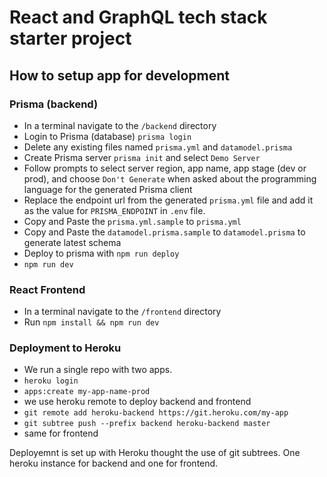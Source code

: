 # React and GraphQL tech stack starter project

## How to setup app for development

### Prisma (backend)

- In a terminal navigate to the `/backend` directory
- Login to Prisma (database) `prisma login`
- Delete any existing files named `prisma.yml` and `datamodel.prisma`
- Create Prisma server `prisma init` and select `Demo Server`
- Follow prompts to select server region, app name, app stage (dev or prod), and choose `Don't Generate` when asked about the programming language for the generated Prisma client
- Replace the endpoint url from the generated `prisma.yml` file and add it as the value for `PRISMA_ENDPOINT` in `.env` file.
- Copy and Paste the `prisma.yml.sample` to `prisma.yml`
- Copy and Paste the `datamodel.prisma.sample` to `datamodel.prisma` to generate latest schema
- Deploy to prisma with `npm run deploy`
- `npm run dev`

### React Frontend

- In a terminal navigate to the `/frontend` directory
- Run `npm install && npm run dev`

### Deployment to Heroku
- We run a single repo with two apps.
- `heroku login`
- `apps:create my-app-name-prod`
- we use heroku remote to deploy backend and frontend
- `git remote add heroku-backend https://git.heroku.com/my-app`
- `git subtree push --prefix backend heroku-backend master`
- same for frontend

Deployemnt is set up with Heroku thought the use of git subtrees. One heroku instance for backend and one for frontend.
